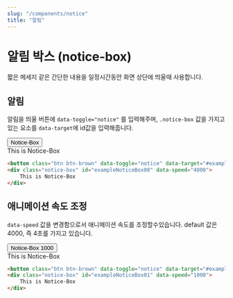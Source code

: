 ```yaml
---
slug: "/components/notice"
title: "알림"
---
```



# 알림 박스 (notice-box)
짧은 메세지 같은 간단한 내용을 일정시간동안 화면 상단에 띄울때 사용합니다.

## 알림
알림을 띄울 버튼에 `data-toggle="notice"` 를 입력해주며, `.notice-box` 값을 가지고 있는 요소를 `data-target`에 id값을 입력해줍니다.

<div class="card">
<div class="card-body">
<button class="btn btn-brown" data-toggle="notice" data-target="#exampleNoticeBox00">Notice-Box</button>
<div class="notice-box" id="exampleNoticeBox00" data-speed="4000">
	This is Notice-Box
</div>
</div>

```html
<button class="btn btn-brown" data-toggle="notice" data-target="#exampleNoticeBox00">Notice-Box</button>
<div class="notice-box" id="exampleNoticeBox00" data-speed="4000">
	This is Notice-Box
</div>
```
</div>

## 애니메이션 속도 조정
`data-speed` 값을 변경함으로서 애니메이션 속도를 조정할수있습니다.
default 값은 4000, 즉 4초를 가지고 있습니다.

<div class="card">
<div class="card-body">
<button class="btn btn-brown" data-toggle="notice" data-target="#exampleNoticeBox01">Notice-Box 1000</button>
<div class="notice-box" id="exampleNoticeBox01" data-speed="1000">
	This is Notice-Box
</div>
</div>

```html
<button class="btn btn-brown" data-toggle="notice" data-target="#exampleNoticeBox01">Notice-Box 1000</button>
<div class="notice-box" id="exampleNoticeBox01" data-speed="1000">
	This is Notice-Box
</div>
```
</div>